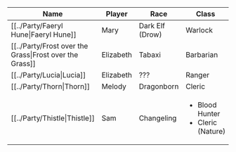 
| Name                                                    | Player    | Race            | Class                                                  |
| ------------------------------------------------------- | --------- | --------------- | ------------------------------------------------------ |
| [[../Party/Faeryl Hune\|Faeryl Hune]]                   | Mary      | Dark Elf (Drow) | Warlock                                                |
| [[../Party/Frost over the Grass\|Frost over the Grass]] | Elizabeth | Tabaxi          | Barbarian                                              |
| [[../Party/Lucia\|Lucia]]                               | Elizabeth | ???             | Ranger                                                 |
| [[../Party/Thorn\|Thorn]]                               | Melody    | Dragonborn      | Cleric                                                 |
| [[../Party/Thistle\|Thistle]]                           | Sam       | Changeling      | <ul><li>Blood Hunter</li><li>Cleric (Nature)</li></ul> |
